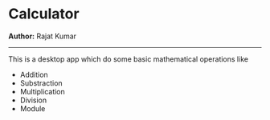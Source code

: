 # Calculator
<b>Author:</b> Rajat Kumar
<hr>
This is a desktop app which do some basic mathematical operations like
<ul>
  <li>Addition</li>
  <li>Substraction</li>
  <li>Multiplication</li>
  <li>Division</li>
  <li>Module</li>
</ul>
